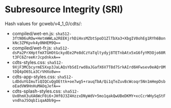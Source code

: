 # Subresource Integrity (SRI)

Hash values for gcweb/v4_1_0/cdts/:
- compiled/wet-en.js: `sha512-3ftN06uROw+HetmWWLa2REEKjrhDiHxsMZbtSpoD1ZlTbXa3+XbgIV0ohEg1RYh6BonkNc3ZPKpvk4y0NHEM9Q==`
- compiled/wet-fr.js: `sha512-dsPa2PrXHptfmXTGHOtGckydEe2Pe8dCzYaTqltydyj8TETnbAtx5xG6fyYM3Ojo60Rt3FC6ZreeKrJcpdnkxA==`
- cdts-styles.css: `sha512-9XjF3MCbcyrmE5Xxp3JaLAQsYbSdIrwd8aJGafX6V7T8d7SrkAIrd6HFwsev0eAQrOMtDQ4pO65La3CrVHXo8w==`
- cdts-app-styles.css: `sha512-LdDduYGImuTiQIQCuQgOEttk+oe7wg5+rauqTbA/Qi1qTeZuvBcWcoqr5Nn1mHepDsboEadVW9HnHuMAOqJefA==`
- cdts-splash-styles.css: `sha512-Ux0hmX3uXA6WcF0i6+JHf0J3Z4HzzxDNyWdV+5mo1qakQwUBeDKMY+xcCcrWHySqStFvndhaJ5OqbIiqaADb9g==`
